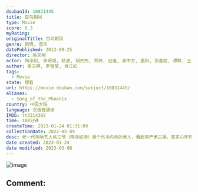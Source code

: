 ```yaml
---
doubanId: 10831445
title: 百鸟朝凤
type: Movie
score: 8.3
myRating: 
originalTitle: 百鸟朝凤
genre: 剧情, 音乐
datePublished: 2013-09-25
director: 吴天明
actor: 陶泽如, 李岷城, 嵇波, 胡先煦, 郑伟, 迟蓬, 袁中方, 墨阳, 张喜前, 谭群, 王长玲, 周天羽, 张双成, 许还山, 陈进
author: 吴天明, 罗雪莹, 肖江虹
tags:
  - Movie
state: 想看
url: https://movie.douban.com/subject/10831445/
aliases:
  - Song_of_the_Phoenix
country: 中国大陆
language: 汉语普通话
IMDb: tt3214392
time: 108分钟
createTime: 2023-01-24 01:31:09
collectionDate: 2022-05-09
desc: 老一代唢呐艺人焦三爷（陶泽如饰）是个外冷内热的老人，看起来严肃古板，其实心怀热血。影片表现了在社会变革、民心浮躁的年代里，新老两代唢呐艺人为了信念的坚守所产生的真挚的师徒情、父子情、兄弟情。本片改...
date created: 2023-01-24
date modified: 2023-03-08
---
```


![image](p2332714135.jpg)

Comment:
---

